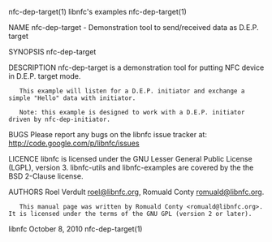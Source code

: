 nfc-dep-target(1)                                                libnfc's examples                                               nfc-dep-target(1)

NAME
       nfc-dep-target - Demonstration tool to send/received data as D.E.P. target

SYNOPSIS
       nfc-dep-target

DESCRIPTION
       nfc-dep-target is a demonstration tool for putting NFC device in D.E.P. target mode.

       This example will listen for a D.E.P. initiator and exchange a simple "Hello" data with initiator.

       Note: this example is designed to work with a D.E.P. initiator driven by nfc-dep-initiator.

BUGS
       Please report any bugs on the libnfc issue tracker at:
       http://code.google.com/p/libnfc/issues

LICENCE
       libnfc is licensed under the GNU Lesser General Public License (LGPL), version 3.
       libnfc-utils and libnfc-examples are covered by the the BSD 2-Clause license.

AUTHORS
       Roel Verdult <roel@libnfc.org>,
       Romuald Conty <romuald@libnfc.org>.

       This manual page was written by Romuald Conty <romuald@libnfc.org>.  It is licensed under the terms of the GNU GPL (version 2 or later).

libnfc                                                            October 8, 2010                                                nfc-dep-target(1)
